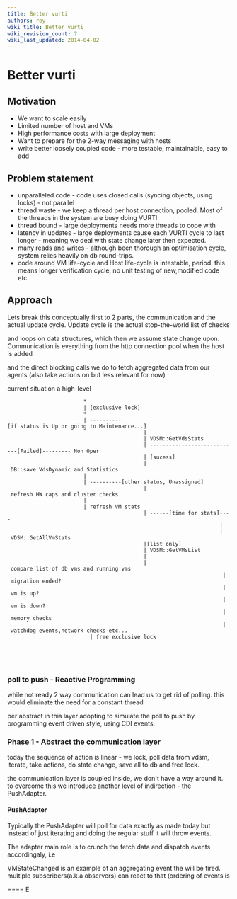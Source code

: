 ```yaml
---
title: Better vurti
authors: roy
wiki_title: Better vurti
wiki_revision_count: 7
wiki_last_updated: 2014-04-02
---
```


# Better vurti

## Motivation

*   We want to scale easily
*   Limited number of host and VMs
*   High performance costs with large deployment
*   Want to prepare for the 2-way messaging with hosts
*   write better loosely coupled code - more testable, maintainable, easy to add

## Problem statement

*   unparalleled code - code uses closed calls (syncing objects, using locks) - not parallel
*   thread waste - we keep a thread per host connection, pooled. Most of the threads in the system are busy doing VURTI
*   thread bound - large deployments needs more threads to cope with
*   latency in updates - large deployments cause each VURTI cycle to last longer - meaning we deal with state change later then expected.
*   many reads and writes - although been thorough an optimisation cycle, system relies heavily on db round-trips.
*   code around VM life-cycle and Host life-cycle is intestable, period. this means longer verification cycle, no unit testing of new,modified code etc.

## Approach

Lets break this conceptually first to 2 parts, the communication and the actual update cycle. Update cycle is the actual stop-the-world list of checks

and loops on data structures, which then we assume state change upon. Communication is everything from the http connection pool when the host is added

and the direct blocking calls we do to fetch aggregated data from our agents (also take actions on but less relevant for now)

current situation a high-level

                            *
                            | [exclusive lock]
                            * 
                            | ----------[if status is Up or going to Maintenance...]
                                               |
                                               | VDSM::GetVdsStats
                                               | ----------------------------[Failed]--------- Non Oper
                                               | [sucess]
                                               | DB::save VdsDynamic and Statistics
                            |
                            | ----------[other status, Unassigned]
                                               | refresh HW caps and cluster checks
                            |
                            | refresh VM stats
                                               | ------[time for stats]----
                                                                       |
                                                                       | VDSM::GetAllVmStats
                                               |[list only]
                                               | VDSM::GetVMsList
                                               |
                                               | compare list of db vms and running vms
                                                                        | migration ended?
                                                                        | vm is up?
                                                                        | vm is down?
                                                                        | memory checks
                                                                        | watchdog events,network checks etc...
                              | free exclusive lock
                                         
                                               
                                               
                                               

### poll to push - Reactive Programming

while not ready 2 way communication can lead us to get rid of polling. this would eliminate the need for a constant thread

per abstract in this layer adopting to simulate the poll to push by programming event driven style, using CDI events.

### Phase 1 - Abstract the communication layer

today the sequence of action is linear - we lock, poll data from vdsm, iterate, take actions, do state change, save all to db and free lock.

the communication layer is coupled inside, we don't have a way around it. to overcome this we introduce another level of indirection - the PushAdapter.

#### PushAdapter

Typically the PushAdapter will poll for data exactly as made today but instead of just iterating and doing the regular stuff it will throw events.

The adapter main role is to crunch the fetch data and dispatch events accordingaly, i.e

VMStateChanged is an example of an aggregating event the will be fired. multiple subscribers(a.k.a observers) can react to that (ordering of events is

==== E
